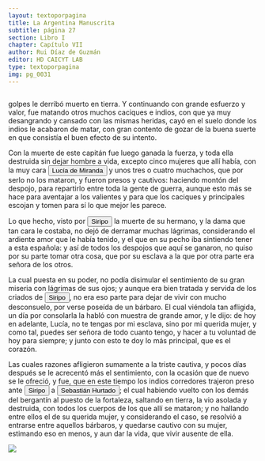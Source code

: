 ```yaml
---
layout: textoporpagina
title: La Argentina Manuscrita
subtitle: página 27
section: Libro I
chapter: Capítulo VII
author: Rui Díaz de Guzmán
editor: HD CAICYT LAB
type: textoporpagina
img: pg_0031
---
```

<div class="row">
    <div class="column">
<p>golpes le derribó muerto en tierra. Y continuando con grande esfuerzo y valor, fue matando otros muchos caciques e indios, con que ya muy desangrando y cansado con las mismas heridas, cayó en el suelo donde los indios le acabaron de matar, con gran contento de gozar de la buena suerte en que consistía el buen efecto de su intento.</p> <p>Con la muerte de este capitán fue luego ganada la fuerza, y toda ella destruida sin dejar hombre a vida, excepto cinco mujeres que allí había, con la muy cara <button class="balloon" data-balloon-pos="up" data-balloon-length="large" data-balloon="Española, esposa de Sebastián Hurtado.">Lucía de Miranda</button> y unos tres o cuatro muchachos, que por serlo no los mataron, y fueron presos y cautivos: haciendo montón del despojo, para repartirlo entre toda la gente de guerra, aunque esto más se hace para aventajar a los valientes y para que los caciques y principales escojan y tomen para sí lo que mejor les parece.</p><p>Lo que hecho, visto por <button class="balloon" data-balloon-pos="up" data-balloon-length="large" data-balloon="Cacique de la tribu de los Coronda">Siripo</button> la muerte de su hermano, y la dama que tan cara le costaba, no dejó de derramar muchas lágrimas, considerando el ardiente amor que le había tenido, y el que en su pecho iba sintiendo tener a esta española: y así de todos los despojos que aquí se ganaron, no quiso por su parte tomar otra cosa, que por su esclava a la que por otra parte era señora de los otros.</p> <p>La cual puesta en su poder, no podía disimular el sentimiento de su gran miseria con lágrimas de sus ojos; y aunque era bien tratada y servida de los criados de <button class="balloon" data-balloon-pos="up" data-balloon-length="large" data-balloon="Cacique de la tribu de los Coronda">Siripo</button>, no era eso parte para dejar de vivir con mucho desconsuelo, por verse poseída de un bárbaro. El cual viéndola tan afligida, un día por consolarla la habló con muestra de grande amor, y le dijo: de hoy en adelante, Lucía, no te tengas por mi esclava, sino por mi querida mujer, y como tal, puedes ser señora de todo cuanto tengo, y hacer a tu voluntad de hoy para siempre; y junto con esto te doy lo más principal, que es el corazón.</p> <p>Las cuales razones afligieron sumamente a la triste cautiva, y pocos días después se le acrecentó más el sentimiento, con la ocasión que de nuevo se le ofreció, y fue, que en este tiempo los indios corredores trajeron preso ante <button class="balloon" data-balloon-pos="up" data-balloon-length="large" data-balloon="Cacique de la tribu de los Coronda">Siripo</button> a <button class="balloon" data-balloon-pos="up" data-balloon-length="large" data-balloon="Soldado español">Sebastián Hurtado</button>; el cual habiendo vuelto con los demás del bergantín al puesto de la fortaleza, saltando en tierra, la vio asolada y destruida, con todos los cuerpos de los que allí se mataron; y no hallando entre ellos el de su querida mujer, y considerando el caso, se resolvió a entrarse entre aquellos bárbaros, y quedarse cautivo con su mujer, estimando eso en menos, y aun dar la vida, que vivir ausente de ella.</p></div>

<div class="column">
<a href="{{site.baseurl}}/assets/img/argentina_manuscrita/{{page.img}}.jpg"><img src="{{site.baseurl}}/assets/img/argentina_manuscrita/{{page.img}}.jpg"></a>
</div>
</div>
